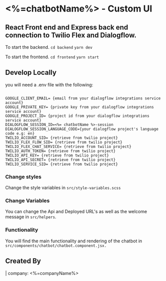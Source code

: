 # <%=chatbotName%> - Custom UI
## React Front end and Express back end connection to Twilio Flex and Dialogflow.

To start the backend.
`cd backend`
`yarn dev`

To start the frontend. 
`cd frontend`
`yarn start`

## Develop Locally

you will need a .env file with the following: 

```.env

GOOGLE_CLIENT_EMAIL= {email from your dialogflow integrations service account}
GOOGLE_PRIVATE_KEY= {private key from your dialogflow integrations service account}
GOOGLE_PROJECT_ID= {project id from your dialogflow integrations service account}
DIALOGFLOW_SESSION_ID=<%= chatbotName %>-session
DIALOGFLOW_SESSION_LANGUAGE_CODE={your dialogflow project's language code e.g: en}
TWILIO_ACCOUNT_SID= {retrieve from twilio project}
TWILIO_FLEX_FLOW_SID= {retrieve from twilio project}
TWILIO_FLEX_CHAT_SERVICE= {retrieve from twilio project}
TWILIO_AUTH_TOKEN= {retrieve from twilio project}
TWILIO_API_KEY= {retrieve from twilio project}
TWILIO_API_SECRET= {retrieve from twilio project}
TWILIO_SERVICE_SID= {retrieve from twilio project}

```

### Change styles

Change the style variables in `src/style-variables.scss`

### Change Variables

You can change the Api and Deployed URL's as well as the welcome message in `src/helpers`.

### Functionality

You will find the main functionality and rendering of the chatbot in `src/components/chatbot/chatbot.component.jsx.`

## Created By
| company: <%=companyName%>
